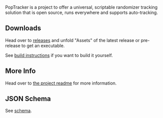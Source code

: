 PopTracker is a project to offer a universal, scriptable randomizer tracking solution that is
open source, runs everywhere and supports auto-tracking.


## Downloads

Head over to [releases](https://github.com/black-sliver/PopTracker/releases)
and unfold "Assets" of the latest release or pre-release to get an executable.

See [build instructions](https://github.com/black-sliver/PopTracker/blob/master/BUILD.md)
if you want to build it yourself.


## More Info

Head over to [the project readme](https://github.com/black-sliver/PopTracker#readme) for more information.


## JSON Schema

See [schema](schema).
